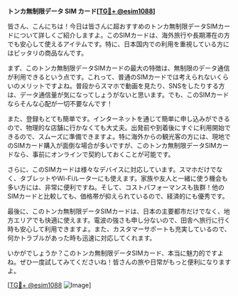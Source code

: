 **トンカ無制限データ SIM カード[[TG💪+ @esim1088](https://t.me/s/esim1088)]**

皆さん、こんにちは！今日は皆さんに超おすすめのトンカ無制限データSIMカードについて詳しくご紹介しますよ。このSIMカードは、海外旅行や長期滞在の方でも安心して使えるアイテムです。特に、日本国内での利用を重視している方にはピッタリの商品なんです。

まず、このトンカ無制限データSIMカードの最大の特徴は、無制限のデータ通信が利用できるという点です。これって、普通のSIMカードでは考えられないくらいのメリットですよね。普段からスマホで動画を見たり、SNSをしたりする方は、データ通信量が気になってしょうがないと思います。でも、このSIMカードならそんな心配が一切不要なんです！

また、登録もとても簡単です。インターネットを通じて簡単に申し込みができるので、物理的な店舗に行かなくても大丈夫。出発前や到着後にすぐに利用開始できるので、スムーズに準備できますよ。特に海外からの観光客の方には、現地でのSIMカード購入が面倒な場合が多いですが、このトンカ無制限データSIMカードなら、事前にオンラインで契約しておくことが可能です。

さらに、このSIMカードは様々なデバイスに対応しています。スマホだけでなく、タブレットやWi-Fiルーターにも使えます。家族や友人と一緒に使う機会も多い方には、非常に便利ですね。そして、コストパフォーマンスも抜群！他のSIMカードと比較しても、価格帯が抑えられているので、経済的にも優秀です。

最後に、このトンカ無制限データSIMカードは、日本の主要都市だけでなく、地方エリアでも快適に使えます。電波の強さも申し分ないので、田舎へ旅行に行く時も安心して利用できますよ。また、カスタマーサポートも充実しているので、何かトラブルがあった時も迅速に対応してくれます。

いかがでしょうか？このトンカ無制限データSIMカード、本当に魅力的ですよね。ぜひ一度試してみてくださいね！皆さんの旅や日常がもっと便利になりますよ。

[[TG💪+ @esim1088](https://t.me/s/esim1088) ![Image](https://i.postimg.cc/Y0z9fWf4/image.png)]